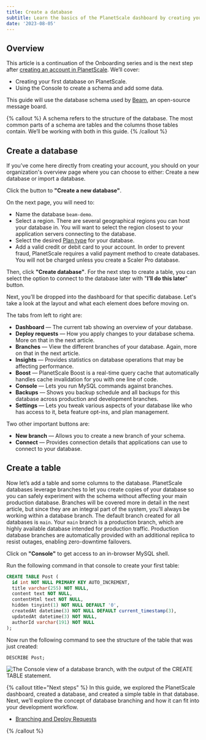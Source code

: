 ```yaml
---
title: Create a database
subtitle: Learn the basics of the PlanetScale dashboard by creating your first database.
date: '2023-08-05'
---
```


## Overview

This article is a continuation of the Onboarding series and is the next step after [creating an account in PlanetScale](/docs/onboarding/create-an-account). We’ll cover:

- Creating your first database on PlanetScale.
- Using the Console to create a schema and add some data.

This guide will use the database schema used by [Beam](https://github.com/planetscale/beam), an open-source message board.

{% callout %}
A schema refers to the structure of the database. The most common parts of a schema are tables and the columns those tables contain. We’ll be working with both in this guide.
{% /callout %}

## Create a database

If you’ve come here directly from creating your account, you should on your organization's overview page where you can choose to either: Create a new database or import a database.

Click the button to **"Create a new database"**.

On the next page, you will need to:

- Name the database `beam-demo`.
- Select a region. There are several geographical regions you can host your database in. You will want to select the region closest to your application servers connecting to the database.
- Select the desired [Plan type](/docs/concepts/billing#planetscale-plans) for your database.
- Add a valid credit or debit card to your account. In order to prevent fraud, PlanetScale requires a valid payment method to create databases. You will not be charged unless you create a Scaler Pro database.

Then, click **"Create database"**. For the next step to create a table, you can select the option to connect to the database later with "**I’ll do this later**" button.

Next, you’ll be dropped into the dashboard for that specific database. Let's take a look at the layout and what each element does before moving on.

The tabs from left to right are:

- **Dashboard** — The current tab showing an overview of your database.
- **Deploy requests** — How you apply changes to your database schema. More on that in the next article.
- **Branches** — View the different branches of your database. Again, more on that in the next article.
- **Insights** — Provides statistics on database operations that may be affecting performance.
- **Boost** — PlanetScale Boost is a real-time query cache that automatically handles cache invalidation for you with one line of code.
- **Console** — Lets you run MySQL commands against branches.
- **Backups** — Shows you backup schedule and all backups for this database across production and development branches.
- **Settings** — Lets you tweak various aspects of your database like who has access to it, beta feature opt-ins, and plan management.

Two other important buttons are:

- **New branch** — Allows you to create a new branch of your schema.
- **Connect** — Provides connection details that applications can use to connect to your database.

## Create a table

Now let’s add a table and some columns to the database. PlanetScale databases leverage branches to let you create copies of your database so you can safely experiment with the schema without affecting your main production database. Branches will be covered more in detail in the next article, but since they are an integral part of the system, you’ll always be working within a database branch. The default branch created for all databases is `main`. Your `main` branch is a production branch, which are highly available database intended for production traffic. Production database branches are automatically provided with an additional replica to resist outages, enabling zero-downtime failovers.

Click on **"Console"** to get access to an in-browser MySQL shell.

Run the following command in that console to create your first table:

```sql
CREATE TABLE Post (
  id int NOT NULL PRIMARY KEY AUTO_INCREMENT,
  title varchar(255) NOT NULL,
  content text NOT NULL,
  contentHtml text NOT NULL,
  hidden tinyint(1) NOT NULL DEFAULT '0',
  createdAt datetime(3) NOT NULL DEFAULT current_timestamp(3),
  updatedAt datetime(3) NOT NULL,
  authorId varchar(191) NOT NULL
);
```

Now run the following command to see the structure of the table that was just created:

```sql
DESCRIBE Post;
```

![The Console view of a database branch, with the output of the CREATE TABLE statement.](/assets/docs/onboarding/create-a-database/the-console-view-of-a-database-branch-with-the-output-of-the-create-table-statement.png)

{% callout title="Next steps" %}
In this guide, we explored the PlanetScale dashboard, created a database, and created a simple table in that database. Next, we’ll explore the concept of database branching and how it can fit into your development workflow.

- [Branching and Deploy Requests](/docs/onboarding/branching-and-deploy-requests)

{% /callout %}
